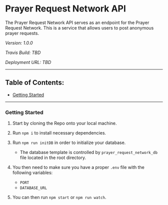 Prayer Request Network API
==========================

The Prayer Request Network API serves as an endpoint for the Prayer Request Network. This is a service that allows users to post anonymous prayer requests. 

_Version: 1.0.0_

_Travis Build: TBD_

_Deployment URL: TBD_

---
## Table of Contents: 

* [Getting Started](#getting-started)

---
<a id="getting-started"></a>

### Getting Started

1. Start by cloning the Repo onto your local machine.

2. Run `npm i` to install necessary dependencies.

3. Run `npm run initDB` in order to initialize your database.

    - The database template is controlled by `prayer_request_network_db` file located in the root directory. 

4. You then need to make sure you have a proper `.env` file with the following variables:
    
    - `PORT`
    - `DATABASE_URL`

5. You can then run `npm start` or `npm run watch`.

